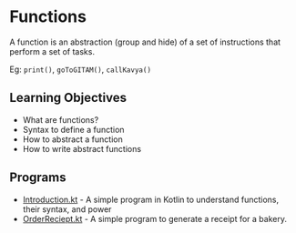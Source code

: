 # Functions

A function is an abstraction (group and hide) of a set of instructions that perform a set of tasks.

Eg: `print()`, `goToGITAM()`, `callKavya()`

## Learning Objectives

- What are functions?
- Syntax to define a function
- How to abstract a function
- How to write abstract functions

## Programs

- [Introduction.kt](Introduction.kt) - A simple program in Kotlin to understand functions, their syntax, and power
- [OrderReciept.kt](OrderReciept.kt) - A simple program to generate a receipt for a bakery.

